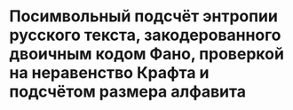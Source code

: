 # Посимвольный подсчёт энтропии русского текста, закодерованного двоичным кодом Фано, проверкой на неравенство Крафта и подсчётом размера алфавита
